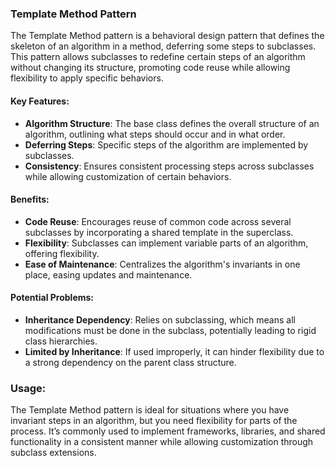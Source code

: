 ### Template Method Pattern

The Template Method pattern is a behavioral design pattern that defines the skeleton of an algorithm in a method, deferring some steps to subclasses. This pattern allows subclasses to redefine certain steps of an algorithm without changing its structure, promoting code reuse while allowing flexibility to apply specific behaviors.

#### Key Features:
- **Algorithm Structure**: The base class defines the overall structure of an algorithm, outlining what steps should occur and in what order.
- **Deferring Steps**: Specific steps of the algorithm are implemented by subclasses.
- **Consistency**: Ensures consistent processing steps across subclasses while allowing customization of certain behaviors.

#### Benefits:
- **Code Reuse**: Encourages reuse of common code across several subclasses by incorporating a shared template in the superclass.
- **Flexibility**: Subclasses can implement variable parts of an algorithm, offering flexibility.
- **Ease of Maintenance**: Centralizes the algorithm's invariants in one place, easing updates and maintenance.

#### Potential Problems:
- **Inheritance Dependency**: Relies on subclassing, which means all modifications must be done in the subclass, potentially leading to rigid class hierarchies.
- **Limited by Inheritance**: If used improperly, it can hinder flexibility due to a strong dependency on the parent class structure.

### Usage:
The Template Method pattern is ideal for situations where you have invariant steps in an algorithm, but you need flexibility for parts of the process. It’s commonly used to implement frameworks, libraries, and shared functionality in a consistent manner while allowing customization through subclass extensions.